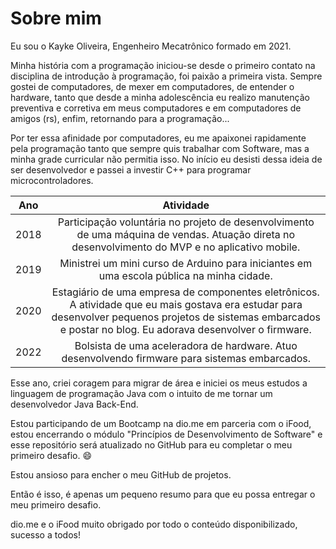 # Sobre mim

Eu sou o Kayke Oliveira, Engenheiro Mecatrônico formado em 2021. 

Minha história com a programação iniciou-se desde o primeiro contato na disciplina de introdução à programação, foi paixão a primeira vista. Sempre gostei de computadores, de mexer em computadores, de entender o hardware, tanto que desde a minha adolescência eu realizo manutenção preventiva e corretiva em meus computadores e em computadores de amigos (rs), enfim, retornando para a programação... 

Por ter essa afinidade por computadores, eu me apaixonei rapidamente pela programação tanto que sempre quis trabalhar com Software, mas a minha grade curricular não permitia isso. No início eu desisti dessa ideia de ser desenvolvedor e passei a investir C++ para programar microcontroladores. 

| Ano  |                          Atividade                           |
| :--: | :----------------------------------------------------------: |
| 2018 | Participação voluntária no projeto de desenvolvimento de uma máquina de vendas. Atuação direta no desenvolvimento do MVP e no aplicativo mobile. |
| 2019 | Ministrei um mini curso de Arduino para iniciantes em uma escola pública na minha cidade. |
| 2020 | Estagiário de uma empresa de componentes eletrônicos. A atividade que eu mais gostava era estudar para desenvolver pequenos projetos de sistemas embarcados e postar no blog. Eu adorava desenvolver o firmware. |
| 2022 | Bolsista de uma aceleradora de hardware. Atuo desenvolvendo firmware para sistemas embarcados. |

Esse ano, criei coragem para migrar de área e iniciei os meus estudos a linguagem de programação Java com o intuito de me tornar um desenvolvedor Java Back-End. 

Estou participando de um Bootcamp na dio.me em parceria com o iFood, estou encerrando o módulo "Princípios de Desenvolvimento de Software" e esse repositório será atualizado no GitHub para eu completar o meu primeiro desafio. :smile:

Estou ansioso para encher o meu GitHub de projetos. 

Então é isso, é apenas um pequeno resumo para que eu possa entregar o meu primeiro desafio. 

dio.me e o iFood muito obrigado por todo o conteúdo disponibilizado, sucesso a todos!